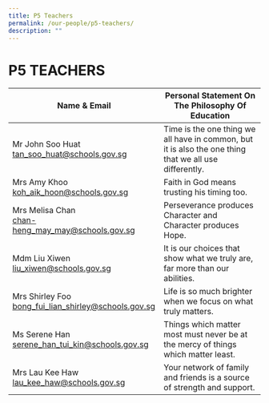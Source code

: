 ```yaml
---
title: P5 Teachers
permalink: /our-people/p5-teachers/
description: ""
---
```

# **P5 TEACHERS**

| Name &amp; Email 	| Personal Statement On The Philosophy Of Education 	|
|---	|---	|
| Mr John Soo Huat <br>[tan_soo_huat@schools.gov.sg](mailto:tan_soo_huat@schools.gov.sg) 	| Time is the one thing we all have in common, but it is also the one thing that we all use differently. 	|
| Mrs Amy Khoo<br>[koh_aik_hoon@schools.gov.sg](mailto:koh_aik_hoon@schools.gov.sg) 	| Faith in God means trusting his timing too. 	|
| Mrs Melisa Chan<br>[chan-heng_may_may@schools.gov.sg](mailto:chan-heng_may_may@schools.gov.sg) 	| Perseverance produces Character and Character produces Hope. 	|
| Mdm Liu Xiwen<br>[liu_xiwen@schools.gov.sg](mailto:liu_xiwen@schools.gov.sg) 	| It is our choices that show what we truly are, far more than our abilities.|
| Mrs Shirley Foo<br>[bong_fui_lian_shirley@schools.gov.sg](mailto:bong_fui_lian_shirley@schools.gov.sg) 	| Life is so much brighter when we focus on what truly matters. 	|
| Ms Serene Han<br>[serene_han_tui_kin@schools.gov.sg](mailto:serene_han_tui_kin@schools.gov.sg) 	| Things which matter most must never be at the mercy of things which matter least.	|
| Mrs Lau Kee Haw <br>[lau_kee_haw@schools.gov.sg](mailto:lau_kee_haw@schools.gov.sg) 	| Your network of family and friends is a source of strength and support. 	|